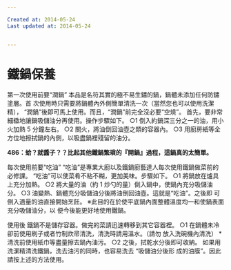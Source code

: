 ```yaml
---

Created at: 2014-05-24
Last updated at: 2014-05-24


---
```


# 鐵鍋保養


第一次使用前要“潤鍋” 
本品是名符其實的極不易生鏽的鍋，鍋體未添加任何防鏽塗層。首
次使用時只需要將鍋體內外側簡單清洗一次（當然您也可以使用洗潔精），
“潤鍋”後即可馬上使用。而且，“潤鍋”前完全沒必要“空燒”。 
首先，要非常細緻地讓鍋吸儲油分再使用。操作步驟如下。 
○1 倒入約鍋深三分之一的油，用小火加熱 5 分鐘左右。 
○2 關火，將油倒回油壺之類的容器內。 
○3 用廚房紙等全方位地擦拭鍋的內側，以吸盡鍋裡殘留的油分。 

**486：蛤？就醬子？？比起其他鐵鍋繁瑣的『開鍋』過程，這鍋真的太簡單。**
 

每次使用前要“吃油” 
“吃油”是專業大廚以及鐵鍋廚藝達人每次使用鐵鍋做菜前的必修課。
“吃油”可以使菜肴不粘不糊，更加美味。步驟如下。 
○1 將鍋放在爐具上充分加熱。 
○2 將大量的油（約 1 炒勺的量）倒入鍋中，使鍋內充分吸儲油分。 
○3 油變熱、鍋體充分吸儲油分後將油倒回油壺。這就是“吃油”。之後即
可倒入適量的油直接開始烹飪。 
※此目的在於使平底鍋內面整體溫度均一和使鍋表面充分吸儲油分，以
便今後能更好地使用鐵鍋。 

使用後 
鐵鍋不是儲存容器。做完的菜請迅速轉移到其它容器裡。 
○1 在鍋體未冷卻前使用刷子或者竹制炊帚清洗，清洗時請用溫水。（請勿
放入洗碗機內清洗） 
\*清洗前使用紙巾等盡量擦去鍋內油污。 
○2 之後，拭乾水分後即可收納。 
如果用洗潔精清洗鐵鍋，洗去油污的同時，也容易洗去 “吸儲油分後形
成的油膜”。因此請按上述的方法使用。

